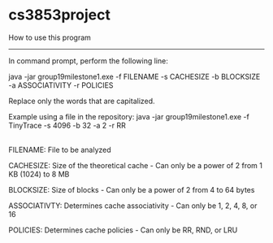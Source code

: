 # cs3853project

How to use this program
******************************
In command prompt, perform the following line:

java -jar group19milestone1.exe -f FILENAME -s CACHESIZE -b BLOCKSIZE -a ASSOCIATIVITY -r POLICIES

Replace only the words that are capitalized.

Example using a file in the repository:
java -jar group19milestone1.exe -f TinyTrace -s 4096 -b 32 -a 2 -r RR

\
FILENAME: 	File to be analyzed

CACHESIZE:	Size of the theoretical cache	- Can only be a power of 2 from 1 KB (1024) to 8 MB

BLOCKSIZE:	Size of blocks			- Can only be a power of 2 from 4 to 64 bytes

ASSOCIATIVTY:	Determines cache associativity	- Can only be 1, 2, 4, 8, or 16

POLICIES:	Determines cache policies	- Can only be RR, RND, or LRU
